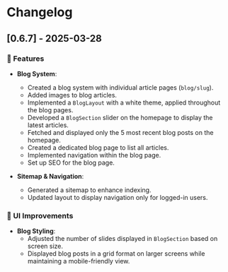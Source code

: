 # Changelog  

## [0.6.7] - 2025-03-28  

### 🚀 Features  

- **Blog System**:  
  - Created a blog system with individual article pages (`blog/slug`).  
  - Added images to blog articles.  
  - Implemented a `BlogLayout` with a white theme, applied throughout the blog pages.  
  - Developed a `BlogSection` slider on the homepage to display the latest articles.  
  - Fetched and displayed only the 5 most recent blog posts on the homepage.  
  - Created a dedicated blog page to list all articles.  
  - Implemented navigation within the blog page.  
  - Set up SEO for the blog page.  

- **Sitemap & Navigation**:  
  - Generated a sitemap to enhance indexing.  
  - Updated layout to display navigation only for logged-in users.  

### 🎨 UI Improvements  

- **Blog Styling**:  
  - Adjusted the number of slides displayed in `BlogSection` based on screen size.  
  - Displayed blog posts in a grid format on larger screens while maintaining a mobile-friendly view.  

